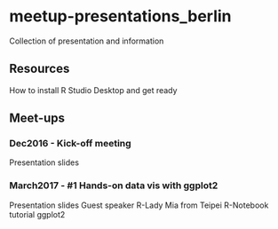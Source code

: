 # meetup-presentations_berlin
Collection of presentation and information

## Resources
How to install R Studio Desktop and get ready

## Meet-ups
### Dec2016 - Kick-off meeting
Presentation slides

### March2017 - #1 Hands-on data vis with ggplot2
Presentation slides
Guest speaker R-Lady Mia from Teipei
R-Notebook tutorial ggplot2



